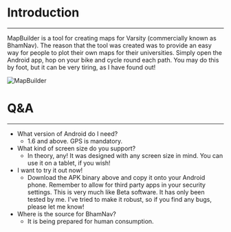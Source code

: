 # Introduction

- - -

MapBuilder is a tool for creating maps for Varsity (commercially known as BhamNav).
The reason that the tool was created was to provide an easy way for people to plot their own maps for their universities.
Simply open the Android app, hop on your bike and cycle round each path. You may do this by foot, but it can be very tiring, as I have found out!

<img src="https://github.com/alshaw/MapBuilder/raw/master/res/drawable-hdpi/icon.png" alt="MapBuilder" />

# Q&A

- - -

* What version of Android do I need?
    * 1.6 and above. GPS is mandatory.
* What kind of screen size do you support?
    * In theory, any! It was designed with any screen size in mind. You can use it on a tablet, if you wish!
* I want to try it out now!
    * Download the APK binary above and copy it onto your Android phone. Remember to allow for third party apps in your security settings. This is very much like Beta software. It has only been tested by me. I've tried to make it robust, so if you find any bugs, please let me know!
* Where is the source for BhamNav?
    * It is being prepared for human consumption.
